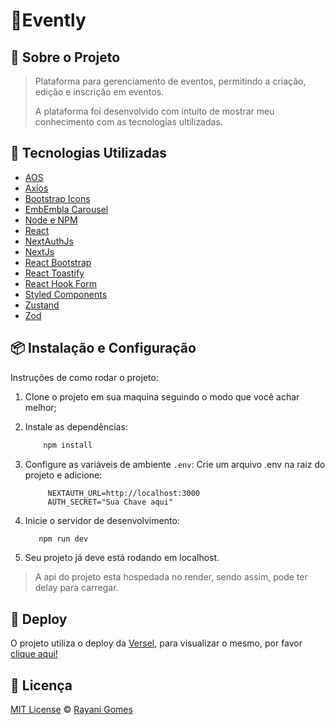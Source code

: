 # 🎉Evently

## 📌 Sobre o Projeto

> Plataforma para gerenciamento de eventos, permitindo a criação, edição e inscrição em eventos.
>
> A plataforma foi desenvolvido com intuito de mostrar meu conhecimento com as tecnologias ultilizadas.

## 🚀 Tecnologias Utilizadas

- [AOS](https://michalsnik.github.io/aos/)
- [Axios](https://axios-http.com/ptbr/docs/intro)
- [Bootstrap Icons](https://icons.getbootstrap.com/)
- [EmbEmbla Carousel](https://www.embla-carousel.com/)
- [Node e NPM](https://nodejs.org/en/)
- [React](https://reactjs.org)
- [NextAuthJs](https://next-auth.js.org/)
- [NextJs](https://nextjs.org)
- [React Bootstrap](https://react-bootstrap.netlify.app/)
- [React Toastify](https://fkhadra.github.io/react-toastify/introduction)
- [React Hook Form](https://www.react-hook-form.com/)
- [Styled Components](https://styled-components.com)
- [Zustand](https://zustand-demo.pmnd.rs/)
- [Zod](https://zustand-demo.pmnd.rs/)

## 📦 Instalação e Configuração

Instruções de como rodar o projeto:

1. Clone o projeto em sua maquina seguindo o modo que você achar melhor;
2. Instale as dependências:

   ```sh
       npm install
   ```

3. Configure as variáveis de ambiente ``.env``:
    Crie um arquivo .env na raiz do projeto e adicione:
   ```env
        NEXTAUTH_URL=http://localhost:3000
        AUTH_SECRET="Sua Chave aqui"
   ```

4. Inicie o servidor de desenvolvimento:

    ```sh
       npm run dev
    ```

5. Seu projeto já deve está rodando em localhost.
> A api do projeto esta hospedada no render, sendo assim, pode ter delay para carregar. 


## 🚀 Deploy

O projeto utiliza o deploy da [Versel](https://vercel.com), para visualizar o mesmo, por favor [clique aqui!](https://evently-hub.vercel.app/)

## 📝 Licença

[MIT License](https://github.com/RayaniGomes/Evently/blob/main/LICENSE) © [Rayani Gomes](https://github.com/RayaniGomes)
